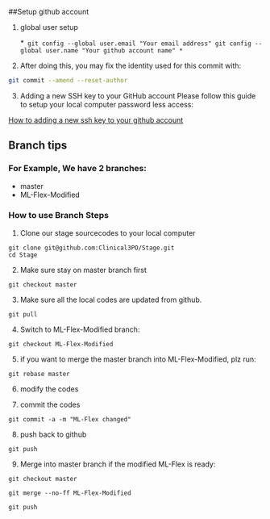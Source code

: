 ##Setup github account

1. global user setup

   *```
   git config --global user.email "Your email address"
   git config --global user.name "Your github account name"
   *```

2. After doing this, you may fix the identity used for this commit with:

```bash
git commit --amend --reset-author
```

3. Adding a new SSH key to your GitHub account
Please follow this guide to setup your local computer password less access:

[How to adding a new ssh key to your github account](https://help.github.com/articles/adding-a-new-ssh-key-to-your-github-account/)

## Branch tips

### For Example, We have 2 branches:
* master
* ML-Flex-Modified

### How to use Branch Steps

1. Clone our stage sourcecodes to your local computer
```
git clone git@github.com:Clinical3PO/Stage.git
cd Stage
```

2. Make sure stay on master branch first

```
git checkout master
```

3. Make sure all the local codes are updated from github.

```
git pull
```

4. Switch to ML-Flex-Modified branch:

```
git checkout ML-Flex-Modified
```

5. if you want to merge the master branch into ML-Flex-Modified, plz run:

```
git rebase master
```

6. modify the codes

7. commit the codes

```
git commit -a -m "ML-Flex changed"
```

8. push back to github

```
git push
```

9. Merge into master branch if the modified ML-Flex is ready:

```
git checkout master

git merge --no-ff ML-Flex-Modified

git push
```
